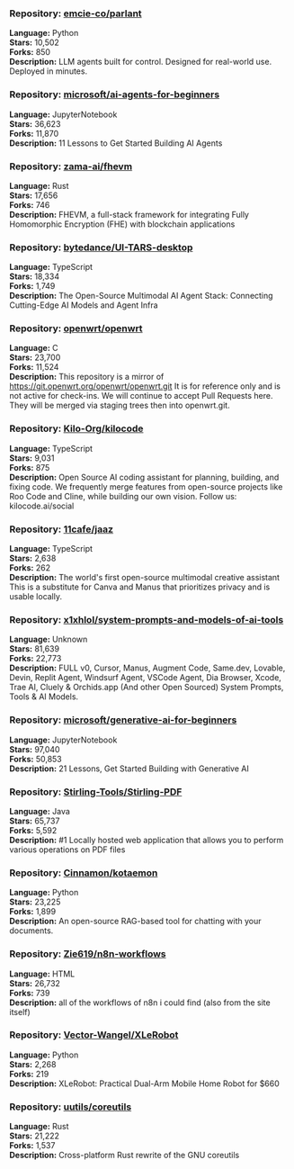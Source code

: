 ### **Repository:** [emcie-co/parlant](https://github.com/emcie-co/parlant)

**Language:** Python  
**Stars:** 10,502  
**Forks:** 850  
**Description:** LLM agents built for control. Designed for real-world use. Deployed in minutes.

### **Repository:** [microsoft/ai-agents-for-beginners](https://github.com/microsoft/ai-agents-for-beginners)

**Language:** JupyterNotebook  
**Stars:** 36,623  
**Forks:** 11,870  
**Description:** 11 Lessons to Get Started Building AI Agents

### **Repository:** [zama-ai/fhevm](https://github.com/zama-ai/fhevm)

**Language:** Rust  
**Stars:** 17,656  
**Forks:** 746  
**Description:** FHEVM, a full-stack framework for integrating Fully Homomorphic Encryption (FHE) with blockchain applications

### **Repository:** [bytedance/UI-TARS-desktop](https://github.com/bytedance/UI-TARS-desktop)

**Language:** TypeScript  
**Stars:** 18,334  
**Forks:** 1,749  
**Description:** The Open-Source Multimodal AI Agent Stack: Connecting Cutting-Edge AI Models and Agent Infra

### **Repository:** [openwrt/openwrt](https://github.com/openwrt/openwrt)

**Language:** C  
**Stars:** 23,700  
**Forks:** 11,524  
**Description:** This repository is a mirror of https://git.openwrt.org/openwrt/openwrt.git It is for reference only and is not active for check-ins. We will continue to accept Pull Requests here. They will be merged via staging trees then into openwrt.git.

### **Repository:** [Kilo-Org/kilocode](https://github.com/Kilo-Org/kilocode)

**Language:** TypeScript  
**Stars:** 9,031  
**Forks:** 875  
**Description:** Open Source AI coding assistant for planning, building, and fixing code. We frequently merge features from open-source projects like Roo Code and Cline, while building our own vision. Follow us: kilocode.ai/social

### **Repository:** [11cafe/jaaz](https://github.com/11cafe/jaaz)

**Language:** TypeScript  
**Stars:** 2,638  
**Forks:** 262  
**Description:** The world's first open-source multimodal creative assistant This is a substitute for Canva and Manus that prioritizes privacy and is usable locally.

### **Repository:** [x1xhlol/system-prompts-and-models-of-ai-tools](https://github.com/x1xhlol/system-prompts-and-models-of-ai-tools)

**Language:** Unknown  
**Stars:** 81,639  
**Forks:** 22,773  
**Description:** FULL v0, Cursor, Manus, Augment Code, Same.dev, Lovable, Devin, Replit Agent, Windsurf Agent, VSCode Agent, Dia Browser, Xcode, Trae AI, Cluely & Orchids.app (And other Open Sourced) System Prompts, Tools & AI Models.

### **Repository:** [microsoft/generative-ai-for-beginners](https://github.com/microsoft/generative-ai-for-beginners)

**Language:** JupyterNotebook  
**Stars:** 97,040  
**Forks:** 50,853  
**Description:** 21 Lessons, Get Started Building with Generative AI

### **Repository:** [Stirling-Tools/Stirling-PDF](https://github.com/Stirling-Tools/Stirling-PDF)

**Language:** Java  
**Stars:** 65,737  
**Forks:** 5,592  
**Description:** #1 Locally hosted web application that allows you to perform various operations on PDF files

### **Repository:** [Cinnamon/kotaemon](https://github.com/Cinnamon/kotaemon)

**Language:** Python  
**Stars:** 23,225  
**Forks:** 1,899  
**Description:** An open-source RAG-based tool for chatting with your documents.

### **Repository:** [Zie619/n8n-workflows](https://github.com/Zie619/n8n-workflows)

**Language:** HTML  
**Stars:** 26,732  
**Forks:** 739  
**Description:** all of the workflows of n8n i could find (also from the site itself)

### **Repository:** [Vector-Wangel/XLeRobot](https://github.com/Vector-Wangel/XLeRobot)

**Language:** Python  
**Stars:** 2,268  
**Forks:** 219  
**Description:** XLeRobot: Practical Dual-Arm Mobile Home Robot for $660

### **Repository:** [uutils/coreutils](https://github.com/uutils/coreutils)

**Language:** Rust  
**Stars:** 21,222  
**Forks:** 1,537  
**Description:** Cross-platform Rust rewrite of the GNU coreutils

